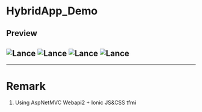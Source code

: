 # HybridApp_Demo
## Preview
![Lance](http://portal.wegames.tw/tfmi_01.png)
![Lance](http://portal.wegames.tw/tfmi_02.png)
![Lance](http://portal.wegames.tw/tfmi_03.png)
![Lance](http://portal.wegames.tw/tfmi_04.png)
--
---
# Remark
1. Using AspNetMVC Webapi2 + Ionic JS&CSS
tfmi
 

